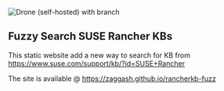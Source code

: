 ![Drone (self-hosted) with branch](https://img.shields.io/drone/build/zaggash/rancherkb-fuzz/main?label=Build&logo=drone&server=https%3A%2F%2Fci.ziggzagg.fr&style=for-the-badge)  

## Fuzzy Search SUSE Rancher KBs

This static website add a new way to search for KB from https://www.suse.com/support/kb/?id=SUSE+Rancher

The site is available @ https://zaggash.github.io/rancherkb-fuzz
